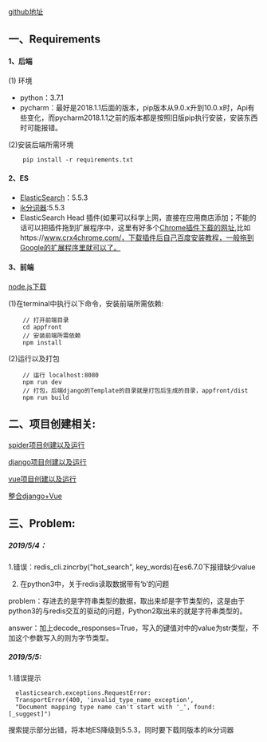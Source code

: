 [github地址](https://github.com/ABigCat/Django_Vue_Demo)
## 一、Requirements
#### 1、后端
(1) 环境
- python：3.7.1
- pycharm：最好是2018.1.1后面的版本，pip版本从9.0.x升到10.0.x时，Api有些变化，而pycharm2018.1.1之前的版本都是按照旧版pip执行安装，安装东西时可能报错。

(2)安装后端所需环境

```
    pip install -r requirements.txt
```

#### 2、ES
- [ElasticSearch](https://www.elastic.co/cn/downloads/past-releases/elasticsearch-5-5-3)：5.5.3
- [ik分词器](https://github.com/medcl/elasticsearch-analysis-ik/releases/tag/v5.5.3):5.5.3
- ElasticSearch Head 插件(如果可以科学上网，直接在应用商店添加；不能的话可以把插件拖到扩展程序中，这里有好多个[Chrome插件下载的网址](https://zhuanlan.zhihu.com/p/35802469),比如https://www.crx4chrome.com/，下载插件后自己百度安装教程，一般拖到Google的扩展程序里就可以了。
#### 3、前端 
[node.js下载](https://nodejs.org/zh-cn/download/)

(1)在terminal中执行以下命令，安装前端所需依赖:
```
    // 打开前端目录
    cd appfront
    // 安装前端所需依赖
    npm install
```
(2)运行以及打包

```
    // 运行 localhost:8080
    npm run dev
    // 打包，后端django的Template的目录就是打包后生成的目录，appfront/dist
    npm run build
```
## 二、项目创建相关:
[spider项目创建以及运行](https://blog.csdn.net/l2535460824/article/details/89883119)

[django项目创建以及运行](https://blog.csdn.net/l2535460824/article/details/89883261)

[vue项目创建以及运行](https://blog.csdn.net/l2535460824/article/details/89883306)

[整合django+Vue](https://blog.csdn.net/l2535460824/article/details/89883345)

## 三、Problem:

##### 2019/5/4：

1.错误：redis_cli.zincrby("hot_search", key_words)在es6.7.0下报错缺少value

2. 在python3中，关于redis读取数据带有‘b’的问题

problem：存进去的是字符串类型的数据，取出来却是字节类型的，这是由于python3的与redis交互的驱动的问题，Python2取出来的就是字符串类型的。

answer：加上decode_responses=True，写入的键值对中的value为str类型，不加这个参数写入的则为字节类型。

##### 2019/5/5:

1.错误提示
```
  elasticsearch.exceptions.RequestError: 
  TransportError(400, 'invalid_type_name_exception', 
  "Document mapping type name can't start with '_', found: [_suggest]")
```
搜索提示部分出错，将本地ES降级到5.5.3，同时要下载同版本的ik分词器



